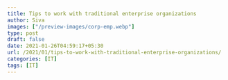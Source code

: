```yaml
---
title: Tips to work with traditional enterprise organizations
author: Siva
images: ["/preview-images/corp-emp.webp"]
type: post
draft: false
date: 2021-01-26T04:59:17+05:30
url: /2021/01/tips-to-work-with-traditional-enterprise-organizations/
categories: [IT]
tags: [IT]
---
```


